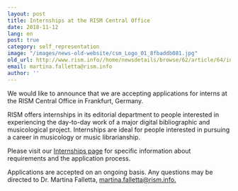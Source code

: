```yaml
---
layout: post
title: Internships at the RISM Central Office
date: 2018-11-12
lang: en
post: true
category: self_representation
image: "/images/news-old-website/csm_Logo_01_8fbaddb081.jpg"
old_url: http://www.rism.info//home/newsdetails/browse/62/article/64/internships-at-the-rism-central-office.html
email: martina.falletta@rism.info
author: ''
---
```



We would like to announce that we are accepting applications for interns at the RISM Central Office in Frankfurt, Germany.

RISM offers internships in its editorial department to people interested in experiencing the day-to-day work of a major digital bibliographic and musicological project. Internships are ideal for people interested in pursuing a career in musicology or music librarianship.

Please visit our [Internships page](/organization/internships.html) for specific information about requirements and the application process.

Applications are accepted on an ongoing basis. Any questions may be directed to Dr. Martina Falletta, [martina.falletta@rism.info.](mailto:martina.falletta@rism.info)

<script type="text/javascript">var switchTo5x=true;</script><script type="text/javascript" src="http://w.sharethis.com/button/buttons.js"></script><script type="text/javascript">stLight.options({publisher: "9b601438-1ce1-49d8-bfd7-9cff5df54c17", doNotHash: false, doNotCopy: false, hashAddressBar: false});</script>